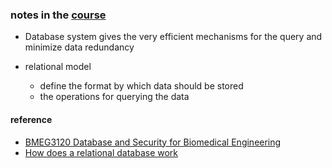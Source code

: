 ### notes in the [course]()
 * Database system gives the very efficient mechanisms for the query and minimize data redundancy
 
 * relational model
   - define the format by which data should be stored
   - the operations for querying the data



#### reference
* [BMEG3120 Database and Security for Biomedical Engineering](http://www.cse.cuhk.edu.hk/~taoyf/course/bmeg3120/fall13/bmeg3120.html)
* [How does a relational database work](http://coding-geek.com/how-databases-work/)
